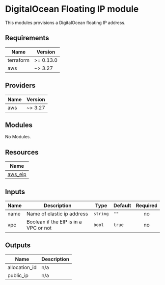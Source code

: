 # DigitalOcean Floating IP module

This modules provisions a DigitalOcean floating IP address.

<!-- BEGINNING OF PRE-COMMIT-TERRAFORM DOCS HOOK -->
## Requirements

| Name      | Version   |
| --------- | --------- |
| terraform | >= 0.13.0 |
| aws       | ~> 3.27   |

## Providers

| Name | Version |
| ---- | ------- |
| aws  | ~> 3.27 |

## Modules

No Modules.

## Resources

| Name                                                                                       |
| ------------------------------------------------------------------------------------------ |
| [aws_eip](https://registry.terraform.io/providers/hashicorp/aws/latest/docs/resources/eip) |

## Inputs

| Name | Description                           | Type     | Default | Required |
| ---- | ------------------------------------- | -------- | ------- | :------: |
| name | Name of elastic ip address            | `string` | `""`    |    no    |
| vpc  | Boolean if the EIP is in a VPC or not | `bool`   | `true`  |    no    |

## Outputs

| Name           | Description |
| -------------- | ----------- |
| allocation\_id | n/a         |
| public\_ip     | n/a         |
<!-- END OF PRE-COMMIT-TERRAFORM DOCS HOOK -->